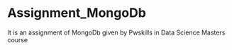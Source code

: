 # Assignment_MongoDb
It is an assignment of MongoDb given by Pwskills in Data Science Masters course
